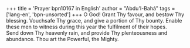 +++
title = 'Prayer bpn10167 in English'
author = "Abdu'l-Bahá"
tags = ['lang-en', 'bpn-unsorted']
+++
O God!  Grant Thy favour, and bestow Thy blessing.  Vouchsafe Thy grace, and give a portion of Thy bounty.  Enable these men to witness during this year the fulfilment of their hopes.  
Send down Thy heavenly rain, and provide Thy plenteousness and abundance.  Thou art the Powerful, the Mighty.

